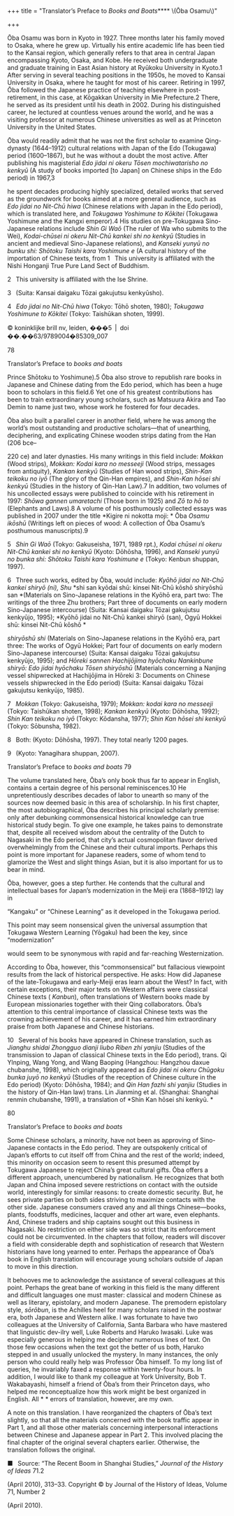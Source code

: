 +++
title = "Translator’s Preface to *Books and Boats***** \\(Ōba Osamu\\)"

+++

Ōba Osamu was born in Kyoto in 1927. Three months later his family moved to Osaka, where he grew up. Virtually his entire academic life has been tied to the Kansai region, which generally refers to that area in central Japan encompassing Kyoto, Osaka, and Kobe. He received both undergraduate and graduate training in East Asian history at Ryūkoku University in Kyoto.1 After serving in several teaching positions in the 1950s, he moved to Kansai University in Osaka, where he taught for most of his career. Retiring in 1997, Ōba followed the Japanese practice of teaching elsewhere in post-retirement, in this case, at Kōgakkan University in Mie Prefecture.2 There, he served as its president until his death in 2002. During his distinguished career, he lectured at countless venues around the world, and he was a visiting professor at numerous Chinese universities as well as at Princeton University in the United States. 

Ōba would readily admit that he was not the first scholar to examine Qing-dynasty \(1644–1912\) cultural relations with Japan of the Edo \(Tokugawa\) period \(1600–1867\), but he was without a doubt the most active. After publishing his magisterial *Edo jidai ni okeru Tōsen mochiwatarisho no kenkyū* \(A study of books imported \[to Japan\] on Chinese ships in the Edo period\) in 1967,3 

he spent decades producing highly specialized, detailed works that served as the groundwork for books aimed at a more general audience, such as *Edo* *jidai no Nit-Chū hiwa* \(Chinese relations with Japan in the Edo period\), which is translated here, and *Tokugawa Yoshimune to Kōkitei* \(Tokugawa Yoshimune and the Kangxi emperor\).4 His studies on pre-Tokugawa Sino-Japanese relations include *Shin Gi Waō* \(The ruler of Wa who submits to the Wei\), *Kodai-chūsei ni okeru Nit-Chū kankei shi no kenkyū* \(Studies in ancient and medieval Sino-Japanese relations\), and *Kanseki yunyū no bunku shi: Shōtoku Taishi kara* *Yoshimune e* \(A cultural history of the importation of Chinese texts, from 1  This university is affiliated with the Nishi Honganji True Pure Land Sect of Buddhism. 

2  This university is affiliated with the Ise Shrine. 

3  \(Suita: Kansai daigaku Tōzai gakujutsu kenkyūsho\). 

4  *Edo jidai no Nit-Chū hiwa* \(Tokyo: Tōhō shoten, 1980\); *Tokugawa Yoshimune to Kōkitei* \(Tokyo: Taishūkan shoten, 1999\). 

© koninklijke brill nv, leiden, ���5 | doi ��.��63/9789004�85309\_007

78

Translator’s Preface to *books and boats*

Prince Shōtoku to Yoshimune\).5 Ōba also strove to republish rare books in Japanese and Chinese dating from the Edo period, which has been a huge boon to scholars in this field.6 Yet one of his greatest contributions has been to train extraordinary young scholars, such as Matsuura Akira and Tao Demin to name just two, whose work he fostered for four decades. 

Ōba also built a parallel career in another field, where he was among the world’s most outstanding and productive scholars—that of unearthing, deciphering, and explicating Chinese wooden strips dating from the Han \(206 bce–

220 ce\) and later dynasties. His many writings in this field include: *Mokkan* \(Wood strips\), *Mokkan: Kodai kara no messeeji* \(Wood strips, messages from antiquity\), *Kankan kenkyū* \(Studies of Han wood strips\), *Shin-Kan teikoku no* *iyō* \(The glory of the Qin-Han empires\), and *Shin-Kan hōsei shi kenkyū* \(Studies in the history of Qin-Han Law\).7 In addition, two volumes of his uncollected essays were published to coincide with his retirement in 1997: *Shōwa gannen* *umaretachi* \(Those born in 1925\) and *Zō to hō to* \(Elephants and Laws\).8 A volume of his posthumously collected essays was published in 2007 under the title *Kigire ni nokotta moji: * Ōba *Osamu ikōshū* \(Writings left on pieces of wood: A collection of Ōba Osamu’s posthumous manuscripts\).9

5  *Shin Gi Waō* \(Tokyo: Gakuseisha, 1971, 1989 rpt.\), *Kodai chūsei ni okeru Nit-Chū kankei shi* *no kenkyū* \(Kyoto: Dōhōsha, 1996\), and *Kanseki yunyū no bunka shi: Shōtoku Taishi kara* *Yoshimune e* \(Tokyo: Kenbun shuppan, 1997\). 

6  Three such works, edited by Ōba, would include: *Kyōhō jidai no Nit-Chū kankei shiryō \(ni\), Shu* *shi san kyōdai shū: kinsei Nit-Chū kōshō shiryōshū san *\(Materials on Sino-Japanese relations in the Kyōhō era, part two: The writings of the three Zhu brothers; Part three of documents on early modern Sino-Japanese intercourse\) \(Suita: Kansai daigaku Tōzai gakujutsu kenkyūjo, 1995\); *Kyōhō jidai no Nit-Chū kankei shiryō \(san\), Ogyū Hokkei shū: kinsei Nit-Chū kōshō *

*shiryōshū shi* \(Materials on Sino-Japanese relations in the Kyōhō era, part three: The works of Ogyū Hokkei; Part four of documents on early modern Sino-Japanese intercourse\) \(Suita: Kansai daigaku Tōzai gakujutsu kenkyūjo, 1995\); and *Hōreki sannen Hachijōjima hyōchaku* *Nankinbune shiryō: Edo jidai hyōchaku Tōsen shiryōshū* \(Materials concerning a Nanjing vessel shipwrecked at Hachijōjima in Hōreki 3: Documents on Chinese vessels shipwrecked in the Edo period\) \(Suita: Kansai daigaku Tōzai gakujutsu kenkyūjo, 1985\). 

7  *Mokkan* \(Tokyo: Gakuseisha, 1979\); *Mokkan: kodai kara no messeeji* \(Tokyo: Taishūkan shoten, 1998\); *Kankan kenkyū* \(Kyoto: Dōhōsha, 1992\); *Shin Kan teikoku no iyō* \(Tokyo: Kōdansha, 1977\); *Shin Kan hōsei shi kenkyū* \(Tokyo: Sōbunsha, 1982\). 

8  Both: \(Kyoto: Dōhōsha, 1997\). They total nearly 1200 pages. 

9  \(Kyoto: Yanagihara shuppan, 2007\). 

Translator’s Preface to *books and boats* 79

The volume translated here, Ōba’s only book thus far to appear in English, contains a certain degree of his personal reminiscences.10 He unpretentiously describes decades of labor to unearth so many of the sources now deemed basic in this area of scholarship. In his first chapter, the most autobiographical, Ōba describes his principal scholarly premise: only after debunking commonsensical historical knowledge can true historical study begin. To give one example, he takes pains to demonstrate that, despite all received wisdom about the centrality of the Dutch to Nagasaki in the Edo period, that city’s actual cosmopolitan flavor derived overwhelmingly from the Chinese and their cultural imports. Perhaps this point is more important for Japanese readers, some of whom tend to glamorize the West and slight things Asian, but it is also important for us to bear in mind. 

Ōba, however, goes a step further. He contends that the cultural and intellectual bases for Japan’s modernization in the Meiji era \(1868–1912\) lay in 

“Kangaku” or “Chinese Learning” as it developed in the Tokugawa period. 

This point may seem nonsensical given the universal assumption that Tokugawa Western Learning \(Yōgaku\) had been the key, since “modernization” 

would seem to be synonymous with rapid and far-reaching Westernization. 

According to Ōba, however, this “commonsensical” but fallacious viewpoint results from the lack of historical perspective. He asks: How did Japanese of the late-Tokugawa and early-Meiji eras learn about the West? In fact, with certain exceptions, their major texts on Western affairs were classical Chinese texts \( *Kanbun*\), often translations of Western books made by European missionaries together with their Qing collaborators. Ōba’s attention to this central importance of classical Chinese texts was the crowning achievement of his career, and it has earned him extraordinary praise from both Japanese and Chinese historians. 

10  Several of his books have appeared in Chinese translation, such as *Jianghu shidai* *Zhongguo dianji liubo Riben zhi yanjiu* \(Studies of the transmission to Japan of classical Chinese texts in the Edo period\), trans. Qi Ylnping, Wang Yong, and Wang Baoping \(Hangzhou: Hangzhou daxue chubanshe, 1998\), which originally appeared as *Edo jidai ni* *okeru Chūgoku bunka juyō no kenkyū* \(Studies of the reception of Chinese culture in the Edo period\) \(Kyoto: Dōhōsha, 1984\); and *Qin Han fazhi shi yanjiu* \(Studies in the history of Qin-Han law\) trans. Lin Jianming et al. \(Shanghai: Shanghai renmin chubanshe, 1991\), a translation of *Shin Kan hōsei shi kenkyū. *

80

Translator’s Preface to *books and boats*

Some Chinese scholars, a minority, have not been as approving of Sino-Japanese contacts in the Edo period. They are outspokenly critical of Japan’s efforts to cut itself off from China and the rest of the world; indeed, this minority on occasion seem to resent this presumed attempt by Tokugawa Japanese to reject China’s great cultural gifts. Ōba offers a different approach, unencumbered by nationalism. He recognizes that both Japan and China imposed severe restrictions on contact with the outside world, interestingly for similar reasons: to create domestic security. But, he sees private parties on both sides striving to maximize contacts with the other side. Japanese consumers craved any and all things Chinese—books, plants, foodstuffs, medicines, lacquer and other art ware, even elephants. And, Chinese traders and ship captains sought out this business in Nagasaki. No restriction on either side was so strict that its enforcement could not be circumvented. In the chapters that follow, readers will discover a field with considerable depth and sophistication of research that Western historians have long yearned to enter. Perhaps the appearance of Ōba’s book in English translation will encourage young scholars outside of Japan to move in this direction. 

It behooves me to acknowledge the assistance of several colleagues at this point. Perhaps the great bane of working in this field is the many different and difficult languages one must master: classical and modern Chinese as well as literary, epistolary, and modern Japanese. The premodern epistolary style, *sōrōbun*, is the Achilles heel for many scholars raised in the postwar era, both Japanese and Western alike. I was fortunate to have two colleagues at the University of California, Santa Barbara who have mastered that linguistic dev-ilry well, Luke Roberts and Haruko Iwasaki. Luke was especially generous in helping me decipher numerous lines of text. On those few occasions when the text got the better of us both, Haruko stepped in and usually unlocked the mystery. In many instances, the only person who could really help was Professor Ōba himself. To my long list of queries, he invariably faxed a response within twenty-four hours. In addition, I would like to thank my colleague at York University, Bob T. Wakabayashi, himself a friend of Ōba’s from their Princeton days, who helped me reconceptualize how this work might be best organized in English. All * * errors of translation, however, are my own. 

A note on this translation. I have reorganized the chapters of Ōba’s text slightly, so that all the materials concerned with the book traffic appear in Part 1, and all those other materials concerning interpersonal interactions between Chinese and Japanese appear in Part 2. This involved placing the final chapter of the original several chapters earlier. Otherwise, the translation follows the original. 

■  Source: “The Recent Boom in Shanghai Studies,” *Journal of the History of Ideas* 71.2 

\(April 2010\), 313–33. Copyright © by Journal of the History of Ideas, Volume 71, Number 2 

\(April 2010\). 
